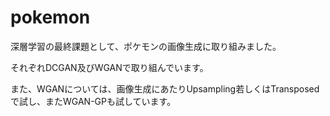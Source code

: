 # pokemon

深層学習の最終課題として、ポケモンの画像生成に取り組みました。

それぞれDCGAN及びWGANで取り組んでいます。

また、WGANについては、画像生成にあたりUpsampling若しくはTransposedで試し、またWGAN-GPも試しています。